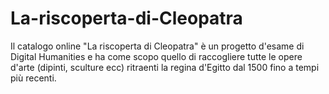 # La-riscoperta-di-Cleopatra
Il catalogo online "La riscoperta di Cleopatra" è un progetto d'esame di Digital Humanities e ha come scopo quello di raccogliere tutte le opere d'arte (dipinti, sculture ecc) ritraenti la regina d'Egitto dal 1500 fino a tempi più recenti.
